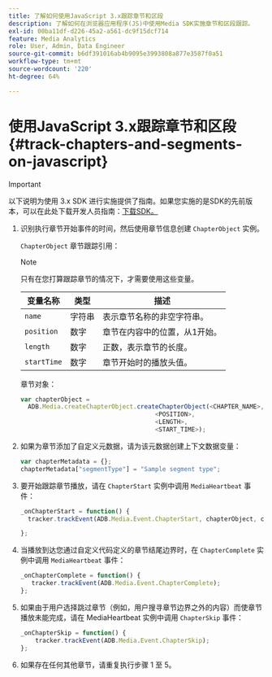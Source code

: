 ```yaml
---
title: 了解如何使用JavaScript 3.x跟踪章节和区段
description: 了解如何在浏览器应用程序(JS)中使用Media SDK实施章节和区段跟踪。
exl-id: 00ba11df-d226-45a2-a561-dc9f15dcf714
feature: Media Analytics
role: User, Admin, Data Engineer
source-git-commit: b6df391016ab4b9095e3993808a877e3587f0a51
workflow-type: tm+mt
source-wordcount: '220'
ht-degree: 64%

---
```


# 使用JavaScript 3.x跟踪章节和区段{#track-chapters-and-segments-on-javascript}

>[!IMPORTANT]
>
>以下说明为使用 3.x SDK 进行实施提供了指南。如果您实施的是SDK的先前版本，可以在此处下载开发人员指南：[下载SDK。](/help/sdk-implement/download-sdks.md)

1. 识别执行章节开始事件的时间，然后使用章节信息创建 `ChapterObject` 实例。

   `ChapterObject` 章节跟踪引用：

   >[!NOTE]
   >
   >只有在您打算跟踪章节的情况下，才需要使用这些变量。

   | 变量名称 | 类型 | 描述 |
   | --- | --- | --- |
   | `name` | 字符串 | 表示章节名称的非空字符串。 |
   | `position` | 数字 | 章节在内容中的位置，从1开始。 |
   | `length` | 数字 | 正数，表示章节的长度。 |
   | `startTime` | 数字 | 章节开始时的播放头值。 |

   章节对象：

   ```js
   var chapterObject =
     ADB.Media.createChapterObject.createChapterObject(<CHAPTER_NAME>,
                                        <POSITION>,
                                        <LENGTH>,
                                        <START_TIME>);
   ```

1. 如果为章节添加了自定义元数据，请为该元数据创建上下文数据变量：

   ```js
   var chapterMetadata = {};
   chapterMetadata["segmentType"] = "Sample segment type";
   ```

1. 要开始跟踪章节播放，请在 `ChapterStart` 实例中调用 `MediaHeartbeat` 事件：

   ```js
   _onChapterStart = function() {
     tracker.trackEvent(ADB.Media.Event.ChapterStart, chapterObject, chapterMetadata);
   
   };
   ```

1. 当播放到达您通过自定义代码定义的章节结尾边界时，在 `ChapterComplete` 实例中调用 `MediaHeartbeat` 事件：

   ```js
   _onChapterComplete = function() {
      tracker.trackEvent(ADB.Media.Event.ChapterComplete);
   };
   ```

1. 如果由于用户选择跳过章节（例如，用户搜寻章节边界之外的内容）而使章节播放未能完成，请在 MediaHeartbeat 实例中调用 `ChapterSkip` 事件：

   ```js
   _onChapterSkip = function() {
       tracker.trackEvent(ADB.Media.Event.ChapterSkip);
   };
   ```

1. 如果存在任何其他章节，请重复执行步骤 1 至 5。
